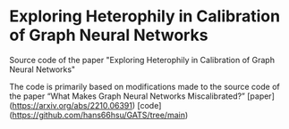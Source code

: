 # Exploring Heterophily in Calibration of Graph Neural Networks
Source code of the paper "Exploring Heterophily in Calibration of Graph Neural Networks"

The code is primarily based on modifications made to the source code of the paper “What Makes Graph Neural Networks Miscalibrated?” \[paper\](https://arxiv.org/abs/2210.06391) \[code\](https://github.com/hans66hsu/GATS/tree/main)

